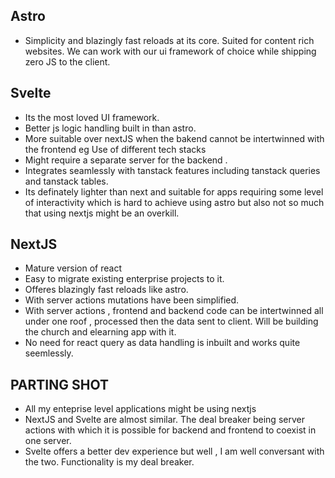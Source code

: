 
 ## Astro 
 - Simplicity and blazingly fast reloads at its core. Suited for content rich websites. We can work with our ui framework of choice while shipping zero JS to the client.
 
 ## Svelte
 - Its the most loved UI framework. 
 - Better js logic handling built in than astro.
 - More suitable over nextJS when the bakend cannot be intertwinned with the frontend eg Use of different tech stacks
 - Might require a separate server for the backend .
 - Integrates seamlessly with tanstack features including tanstack queries and tanstack tables.
 - Its definately lighter than next and suitable for apps requiring some level of interactivity which is hard to achieve using astro but also not so much that using nextjs might be an overkill.
 
 ## NextJS 
 - Mature version of react
 - Easy to migrate existing enterprise projects to it. 
 - Offeres blazingly fast reloads like astro. 
 - With server actions mutations have been simplified. 
 - With server actions , frontend and backend code can be intertwinned all under one roof ,  processed then the data sent to client. Will be building the church and elearning app with it. 
 - No need for react query as data handling is inbuilt and works quite seemlessly.
 
 ## PARTING SHOT
 - All my enteprise level applications might be using nextjs 
 - NextJS and Svelte are almost similar. The deal breaker being server actions with which it is possible for backend and frontend to coexist in one server.
 - Svelte offers a better dev experience but well , I am well conversant with the two. Functionality is my deal breaker.
 
